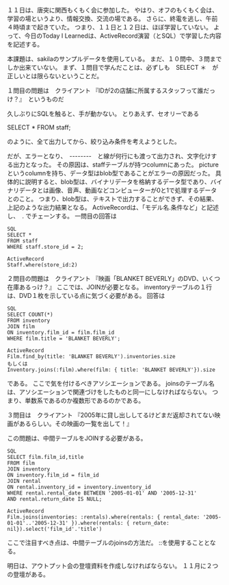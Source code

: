 １１日は、唐突に関西もくもく会に参加した。
やはり、オフのもくもく会は、学習の場というより、情報交換、交流の場である。
さらに、終電を逃し、午前４時頃まで起きていた。
つまり、１１日と１２日は、ほぼ学習していない。
よって、今日のToday I Learnedは、ActiveRecord演習（とSQL）で学習した内容を記述する。

本課題は、sakilaのサンプルデータを使用している。
まだ、１０問中、３問までしか出来ていない。
まず、１問目で学んだことは、必ずしも　SELECT ＊　が正しいとは限らないということだ。

１問目の問題は　クライアント 『IDが2の店舗に所属するスタッフって誰だっけ？』　というものだ

久しぶりにSQLを触ると、手が動かない。
とりあえず、セオリーである

SELECT *
FROM staff;

のように、全て出力してから、絞り込み条件を考えようとした。

だが、エラーとなり、　--------　と線が何行にも渡って出力され、文字化けする出力となった。
その原因は、staffテーブルが持つcolumnにあった。
pictureというcolumnを持ち、データ型はblob型であることがエラーの原因だった。
具体的に説明すると、blob型は、バイナリデータを格納するデータ型であり、バイナリデータとは画像、音声、動画などコンピューターが0と1で処理するデータとのこと。
つまり、blob型は、テキストで出力することができず、その結果、上記のような出力結果となる。
ActiveRecordは、「モデル名.条件など」と記述し、　.  でチェーンする。
一問目の回答は
```
SQL
SELECT *
FROM staff
WHERE staff.store_id = 2;

ActiveRecord
Staff.where(store_id:2)
```

２問目の問題は　クライアント 『映画「BLANKET BEVERLY」のDVD、いくつ在庫あるっけ？』
ここでは、JOINが必要となる。
inventoryテーブルの１行は、DVD１枚を示している点に気づく必要がある。
回答は
```
SQL
SELECT COUNT(*)
FROM inventory
JOIN film
ON inventory.film_id = film.film_id
WHERE film.title = 'BLANKET BEVERLY';

ActiveRecord
Film.find_by(title: 'BLANKET BEVERLY').inventories.size
もしくは
Inventory.joins(:film).where(film: { title: 'BLANKET BEVERLY'}).size
```
である。
ここで気を付けるべきアソシエーションである。
joinsのテーブル名は、アソシエーションで関連づけをしたものと同一にしなければならない。
つまり、単数系であるのか複数形であるのかである。

３問目は　クライアント 『2005年に貸し出ししてるけどまだ返却されてない映画があるらしい。その映画の一覧を出して！』

この問題は、中間テーブルをJOINする必要がある。

```
SQL
SELECT film.film_id,title
FROM film
JOIN inventory
ON inventory.film_id = film_id
JOIN rental
ON rental.inventory_id = inventory.inventory_id
WHERE rental.rental_date BETWEEN '2005-01-01' AND '2005-12-31'
AND rental.return_date IS NULL;

ActiveRecord
Film.joins(inventories: :rentals).where(rentals: { rental_date: '2005-01-01'..'2005-12-31' }).where(rentals: { return_date: nil}).select('film_id'.'title')
```
ここで注目すべき点は、中間テーブルのjoinsの方法だ。
::を使用することとなる。

明日は、アウトプット会の登壇資料を作成しなければならない。
１１月に２つの登壇がある。